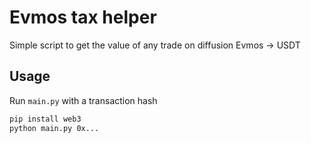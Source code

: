 # Evmos tax helper

Simple script to get the value of any trade on diffusion Evmos -> USDT

## Usage

Run `main.py` with a transaction hash

```sh
pip install web3
python main.py 0x...
```
